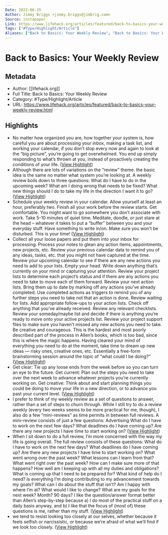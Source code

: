 ```yaml
---
Date: 2022-06-25
Author: Jimmy Briggs <jimmy.briggs@jimbrig.com>
Source: instapaper
Link: https://www.lifehack.org/articles/featured/back-to-basics-your-weekly-review.html
Tags: ["#Type/Highlight/Article"]
Aliases: ["Back to Basics: Your Weekly Review", "Back to Basics: Your Weekly Review"]
---
```

# Back to Basics: Your Weekly Review

## Metadata
- Author: [[lifehack.org]]
- Full Title: Back to Basics: Your Weekly Review
- Category: #Type/Highlight/Article
- URL: https://www.lifehack.org/articles/featured/back-to-basics-your-weekly-review.html

## Highlights
- No matter how organized you are, how together your system is, how careful you are about processing your inbox, making a task list, and working your calendar, if you don’t stop every now and again to look at the “big picture”, you’re going to get overwhelmed. You end up simply responding to what’s thrown at you, instead of proactively creating the conditions of your life. ([View Highlight](https://instapaper.com/read/1380884439/15275954))
- Although there are lots of variations on the “review” theme. the basic idea is the same no matter what system you’re looking at. A weekly review boils down to three questions:
  What do I have to do in the upcoming week?
  What am I doing wrong that needs to be fixed?
  What new things should I do to take my life in the direction I want it to go? ([View Highlight](https://instapaper.com/read/1380884439/15275955))
- Schedule your weekly review in your calendar. Allow yourself at least an hour, preferably two.
  Finish all your work before the review starts.
  Get comfortable. You might want to go somewhere you don’t associate with work.
  Take 5-10 minutes of quiet time. Meditate, doodle, or just stare at the head – whatever it takes to put a “buffer” between you and your everyday stuff.
  Have something to write in/on.
  Make sure you won’t be disturbed. This is your time! ([View Highlight](https://instapaper.com/read/1380884439/15275956))
- Collect all your loose papers and put them into your inbox for processing.
  Process your notes to glean any action items, appointments, new projects, etc.
  Review your previous calendar data to remind you of any ideas, tasks, etc. that you might not have captured at the time.
  Review your upcoming calendar to see if there are any new actions you need to add to your lists.
  Empty your head. Write down anything that’s currently on your mind or capturing your attention.
  Review your project lists to determine each project’s status and if there are any actions you need to take to move each of them forward.
  Review your next action lists. Bring them up to date by marking off any actions you’ve already completed. Use completed actions as triggers to remind you of any further steps you need to take not that an action is done.
  Review waiting for lists. Add appropriate follow-ups to your action lists. Check off anything that you’ve already received.
  Review any relevant checklists.
  Review your someday/maybe list and decide if there is anything you’re ready to move onto your active projects list.
  Review your project support files to make sure you haven’t missed any new actions you need to take.
  Be creative and courageous. This is the hardest and most poorly described part of the process in Allen’s books, which is too bad, since this is where the magic happens. Having cleared your mind of everything you need to do at the moment, take time to dream up new ideas — risky ones, creative ones, etc. Essentially a free-form brainstorming session around the topic of “what could I be doing?” ([View Highlight](https://instapaper.com/read/1380884439/15275964))
- Get clear: Tie up any loose ends from the week before so you can turn an eye to the future.
  Get current: Plan out the steps you need to take over the next week to advance whatever projects you’re currently working on.
  Get creative: Think about and start planning things you could be doing to move your life in a new direction, or to advance you past your current level. ([View Highlight](https://instapaper.com/read/1380884439/15275992))
- I prefer to think of my weekly review as a set of questions to answer, rather than a set of steps to churn through. While I still try to do a review weekly (every two weeks seems to be more practical for me, though), I also do a few “mini-reviews” as time permits in between full reviews.
  A mini-review consists of just a few questions:
  Advertising
  What do I have to work on the next few days?
  What deadlines do I have coming up?
  Are there any new projects I have time to start working on? ([View Highlight](https://instapaper.com/read/1380884439/15275994))
- When I sit down to do a full review, I’m more concerned with the way my life is going overall. The full review consists of these questions:
  What do I have to work on the next few days?
  What deadlines do I have coming up?
  Are there any new projects I have time to start working on?
  What went wrong over the past week? What lessons can I learn from that?
  What went right over the past week? How can I make sure more of that happens?
  How well am I keeping up with all my duties and obligations?
  What is coming up that I need to be prepared for?
  What kind of help do I need?
  Is everything I’m doing contributing to my advancement towards my goals? What can I do about the stuff that isn’t?
  Am I happy with where I’m at? What would I like to change?
  What are my goals for the next week? Month? 90 days?
  I like the question/answer format better than Allen’s step-by-step because a) I do most of the practical stuff on a daily basis anyway, and b) I like that the focus of (most of) these questions is me, rather than my stuff. ([View Highlight](https://instapaper.com/read/1380884439/15276008))
- we tend to resist looking too closely at our selves, whether because it feels selfish or narcissistic, or because we’re afraid of what we’ll find if we look too closely. ([View Highlight](https://instapaper.com/read/1380884439/15276010))
